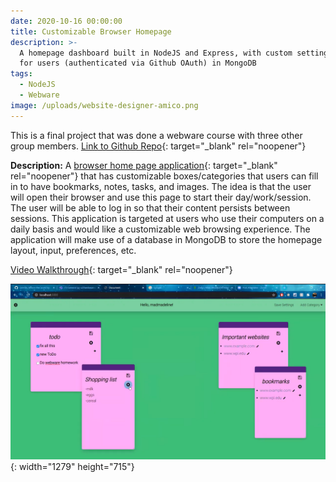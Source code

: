 ```yaml
---
date: 2020-10-16 00:00:00
title: Customizable Browser Homepage
description: >-
  A homepage dashboard built in NodeJS and Express, with custom settings saved
  for users (authenticated via Github OAuth) in MongoDB
tags:
  - NodeJS
  - Webware
image: /uploads/website-designer-amico.png
---
```

This is a final project that was done a webware course with three other group members. [Link to Github Repo](https://github.com/madmadeline/Team14_finalProject){: target="_blank" rel="noopener"}

**Description:** A [browser home page application](https://team14-finalproject.herokuapp.com/){: target="_blank" rel="noopener"} that has customizable boxes/categories that users can fill in to have bookmarks, notes, tasks, and images. The idea is that the user will open their browser and use this page to start their day/work/session. The user will be able to log in so that their content persists between sessions. This application is targeted at users who use their computers on a daily basis and would like a customizable web browsing experience. The application will make use of a database in MongoDB to store the homepage layout, input, preferences, etc.

[Video Walkthrough](https://youtu.be/u96wRCCX5-k){: target="_blank" rel="noopener"}

![](/uploads/screenshot-2021-12-17-223816.png){: width="1279" height="715"}

